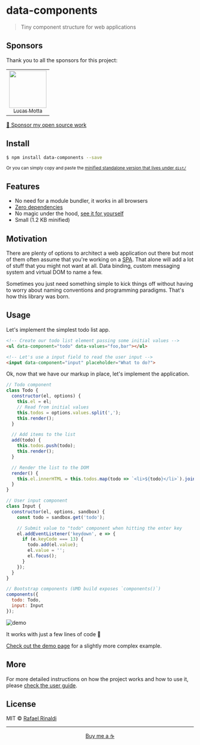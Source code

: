 [demo-url]: https://rafaelrinaldi.github.io/data-components
[dist-url]: https://raw.githubusercontent.com/rafaelrinaldi/data-components/master/dist/index.min.js
[index]: https://github.com/rafaelrinaldi/data-components/blob/master/index.js
[manifest]: https://github.com/rafaelrinaldi/data-components/blob/master/package.json
[spa]: https://en.wikipedia.org/wiki/Single-page_application
[url]: http://rinaldi.io

# data-components

> Tiny component structure for web applications

## Sponsors

Thank you to all the sponsors for this project:

<table>
  <tr>
    <td align="center">
      <a href="https://github.com/lucasmotta">
        <img src="https://avatars.githubusercontent.com/u/76673?v=3" width="100px;" alt=""/>
        <br />
        <sub>Lucas Motta</sub>
      </a>
    </td>
  </tr>
</table>

[:handshake: Sponsor my open source work](https://github.com/sponsors/rafaelrinaldi)

## Install

```sh
$ npm install data-components --save
```

<sup>Or you can simply copy and paste the [minified standalone version that lives under `dist/`][dist-url]</sup>

## Features

* No need for a module bundler, it works in all browsers
* [Zero dependencies][manifest]
* No magic under the hood, [see it for yourself][index]
* Small (1.2 KB minified)

## Motivation

There are plenty of options to architect a web application out there but most of them often assume that you're working on a [SPA][spa]. That alone will add a lot of stuff that you might not want at all. Data binding, custom messaging system and virtual DOM to name a few.

Sometimes you just need something simple to kick things off without having to worry about naming conventions and programming paradigms. That's how this library was born.

## Usage

Let's implement the simplest todo list app.

```html
<!-- Create our todo list element passing some initial values -->
<ul data-component="todo" data-values="foo,bar"></ul>

<!-- Let's use a input field to read the user input -->
<input data-component="input" placeholder="What to do?">
```

Ok, now that we have our markup in place, let's implement the application.

```js
// Todo component
class Todo {
  constructor(el, options) {
    this.el = el;
    // Read from initial values
    this.todos = options.values.split(',');
    this.render();
  }

  // Add items to the list
  add(todo) {
    this.todos.push(todo);
    this.render();
  }

  // Render the list to the DOM
  render() {
    this.el.innerHTML = this.todos.map(todo => `<li>${todo}</li>`).join('');
  }
}

// User input component
class Input {
  constructor(el, options, sandbox) {
    const todo = sandbox.get('todo');

    // Submit value to "todo" component when hitting the enter key
    el.addEventListener('keydown', e => {
      if (e.keyCode === 13) {
        todo.add(el.value);
        el.value = '';
        el.focus();
      }
    });
  }
}

// Bootstrap components (UMD build exposes `components()`)
components({
  todo: Todo,
  input: Input
});
```

![demo](./demo.gif)

It works with just a few lines of code :tada:

[Check out the demo page][demo-url] for a slightly more complex example.

## More

For more detailed instructions on how the project works and how to use it, please [check the user guide](/GUIDE.md).

## License

MIT © [Rafael Rinaldi][url]

---

<p align="center">
  <a href="https://buymeacoff.ee/rinaldi" title="Buy me a coffee">Buy me a ☕</a>
</p>
